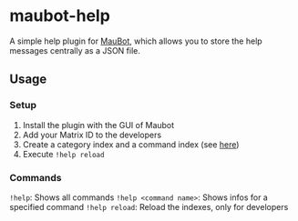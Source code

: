# maubot-help
A simple help plugin for [MauBot](https://github.com/maubot/maubot), which allows you to store the help messages
centrally as a JSON file.

## Usage
### Setup
1. Install the plugin with the GUI of Maubot
2. Add your Matrix ID to the developers
3. Create a category index and a command index (see [here](https://github.com/drdeee/matrix-help-index))
4. Execute `!help reload`

### Commands
`!help`: Shows all commands
`!help <command name>`: Shows infos for a specified command
`!help reload`: Reload the indexes, only for developers
